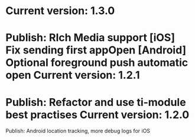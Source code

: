 Current version: 1.3.0
=========================
Publish: 
RIch Media support
[iOS] Fix sending first appOpen
[Android] Optional foreground push automatic open
Current version: 1.2.1
=========================
Publish: Refactor and use ti-module best practises
Current version: 1.2.0
=========================
Publish: Android location tracking, more debug logs for iOS

